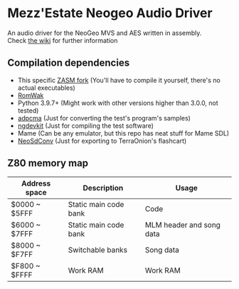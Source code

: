 # Mezz'Estate Neogeo Audio Driver

An audio driver for the NeoGeo MVS and AES written in assembly.<br/>
Check [the wiki](https://github.com/stereomimi/Mezz-Estate-NeoGeo-Audio-Driver/wiki) for further information

## Compilation dependencies
* This specific [ZASM fork](https://github.com/stereomimi/zasm) (You'll have to compile it yourself, there's no actual executables)
* [RomWak](https://github.com/freem/romwak)
* Python 3.9.7+ (Might work with other versions higher than 3.0.0, not tested)
* [adpcma](https://github.com/freem/adpcma) (Just for converting the test's program's samples)
* [ngdevkit](https://github.com/dciabrin/ngdevkit) (Just for compiling the test software)
* Mame (Can be any emulator, but this repo has neat stuff for Mame SDL)
* [NeoSdConv](https://github.com/city41/neosdconv) (Just for exporting to TerraOnion's flashcart)

## Z80 memory map
Address space | Description           | Usage
--------------|-----------------------|--------------------------
$0000 ~ $5FFF | Static main code bank | Code
$6000 ~ $7FFF | Static main code bank | MLM header and song data
$8000 ~ $F7FF | Switchable banks      | Song data
$F800 ~ $FFFF | Work RAM              | Work RAM
